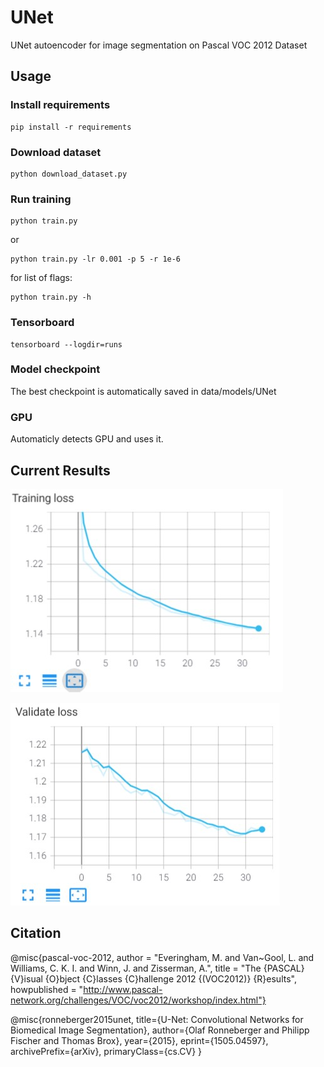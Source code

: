 # UNet
UNet autoencoder for image segmentation on Pascal VOC 2012 Dataset

## Usage
### Install requirements
```
pip install -r requirements
```
### Download dataset
```
python download_dataset.py
```
### Run training
```
python train.py
```
or
```
python train.py -lr 0.001 -p 5 -r 1e-6
```
for list of flags:
```
python train.py -h
```
### Tensorboard
```
tensorboard --logdir=runs
```
### Model checkpoint
The best checkpoint is automatically saved in data/models/UNet

### GPU
Automaticly detects GPU and uses it.

## Current Results
![training loss](figures/train_loss.jpg)


![validation loss](figures/valid.jpg)

## Citation
@misc{pascal-voc-2012,
	author = "Everingham, M. and Van~Gool, L. and Williams, C. K. I. and Winn, J. and Zisserman, A.",
	title = "The {PASCAL} {V}isual {O}bject {C}lasses {C}hallenge 2012 {(VOC2012)} {R}esults",
	howpublished = "http://www.pascal-network.org/challenges/VOC/voc2012/workshop/index.html"}


@misc{ronneberger2015unet,
      title={U-Net: Convolutional Networks for Biomedical Image Segmentation}, 
      author={Olaf Ronneberger and Philipp Fischer and Thomas Brox},
      year={2015},
      eprint={1505.04597},
      archivePrefix={arXiv},
      primaryClass={cs.CV}
}
